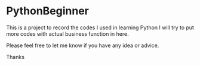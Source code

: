 # PythonBeginner
This is a project to record the codes I used in learning Python
I will try to put more codes with actual business function in here.

Please feel free to let me know if you have any idea or advice.

Thanks
